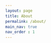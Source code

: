 ```yaml
---
layout: page
title: About
permalink: /about/
main_nav: true
nav_order : 1
---
```


<html lang="en">
<head>
    <meta charset="UTF-8">
    <meta name="viewport" content="width=device-width, initial-scale=1.0">
    <title>About</title>
    <style>
        .image-container {
            text-align: center; /* Center the image container */
            margin: 20px 0; /* Optional: Adds spacing above and below the image */
        }
        
        .image-container img {
            width: 50%; /* Set the image width to 50% of its container */
            height: auto; /* Maintain the aspect ratio */
        }
    </style>
</head>
<body>
    <h2 id="paragraph">Hi all! I'm Arielle 👋🏻</h2>

   <p>
    Hello! I’m SEOHEE KIM(ARIELLE), a student majoring in Software and Artificial Intelligence (SW/AI) in Republic of Korea.🇰🇷 <strong><em>"Every car has a story. Every road has a destination."</em></strong> The main categories include 'Code & Road' which stories about the projects I'm currently working on and related AI code. And 'Story Garage' which discussions and insights related to mobility.
    </p>


    <p>
        My goal is to contribute to a future where <strong>software-driven automobiles offer seamless mobility and ensure free from accidents.</strong> I aim to create a future where everyone can move without worry. I am determined to achieve that goal through this blog! Thank you. 😀
    </p>

    <!-- Image Placement -->
    <div class="image-container">
        <img src="/assets/logo_r.png" alt="Logo" />
    </div>
</body>
</html>
